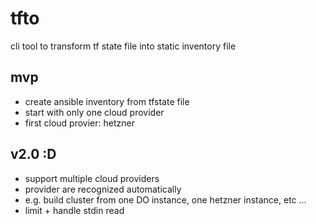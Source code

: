 # tfto
cli tool to transform tf state file into static inventory file

## mvp
- create ansible inventory from tfstate file
- start with only one cloud provider
- first cloud provier: hetzner

## v2.0 :D
- support multiple cloud providers
- provider are recognized automatically
- e.g. build cluster from one DO instance, one hetzner instance, etc ...
- limit + handle stdin read

